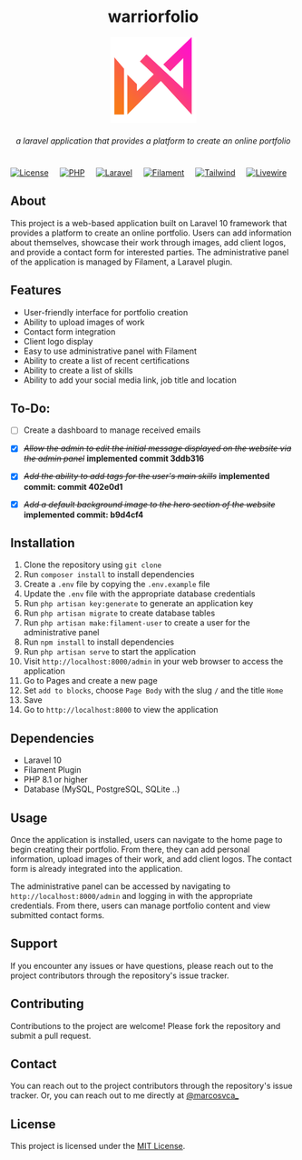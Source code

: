 <h1 align="center">warriorfolio</h1>

<p align="center">
  <img src="https://raw.githubusercontent.com/mviniciusca/warriorfolio/main/public/img/logo-color.png" width="30%" alt="Descrição da imagem">
</p>

<h5 align="center" style="text-align: center; font-weight: normal; text-transform: lowercase">A Laravel application that provides a platform to create an online portfolio</h5>

<h1 align="center"></h1>

[![License](https://img.shields.io/badge/license-MIT-blue.svg)](https://opensource.org/licenses/MIT)&nbsp;&nbsp;&nbsp;&nbsp;
[![PHP](https://img.shields.io/badge/PHP-8.1-blue)](https://www.php.net/releases/8.1/en.php)&nbsp;&nbsp;&nbsp;&nbsp;
[![Laravel](https://img.shields.io/badge/Laravel-10-red)](https://laravel.com/docs/10.x/readme)&nbsp;&nbsp;&nbsp;&nbsp;
[![Filament](https://img.shields.io/badge/Filament-2.17-green)](https://filamentphp.com/docs)&nbsp;&nbsp;&nbsp;&nbsp;
[![Tailwind](https://img.shields.io/badge/Tailwind-2.2.19-blue)](https://tailwindcss.com/)&nbsp;&nbsp;&nbsp;&nbsp;
[![Livewire](https://img.shields.io/badge/Livewire-2.12-pink)](https://laravel-livewire.com/)&nbsp;&nbsp;&nbsp;&nbsp;

## About 
This project is a web-based application built on Laravel 10 framework that provides a platform to create an online portfolio. Users can add information about themselves, showcase their work through images, add client logos, and provide a contact form for interested parties. The administrative panel of the application is managed by Filament, a Laravel plugin.

## Features

- User-friendly interface for portfolio creation
- Ability to upload images of work
- Contact form integration
- Client logo display
- Easy to use administrative panel with Filament
- Ability to create a list of recent certifications
- Ability to create a list of skills
- Ability to add your social media link, job title and location


## To-Do:

- [ ] Create a dashboard to manage received emails 
- [x] *~~Allow the admin to edit the initial message displayed on the website via the admin panel~~* **implemented commit 3ddb316** 
- [x] *~~Add the ability to add tags for the user's main skills~~* **implemented commit: commit 402e0d1** 
- [x] *~~Add a default background image to the hero section of the website~~* **implemented commit: b9d4cf4**


## Installation
1. Clone the repository using `git clone`
2. Run `composer install` to install dependencies
3. Create a `.env` file by copying the `.env.example` file
4. Update the `.env` file with the appropriate database credentials
5. Run `php artisan key:generate` to generate an application key
7. Run `php artisan migrate` to create database tables
8. Run `php artisan make:filament-user` to create a user for the administrative panel
9. Run `npm install` to install dependencies
10. Run `php artisan serve` to start the application
11. Visit `http://localhost:8000/admin` in your web browser to access the application
12. Go to Pages and create a new page
13. Set `add to blocks`, choose `Page Body` with the slug `/` and the title `Home`
14. Save
15. Go to `http://localhost:8000` to view the application

## Dependencies
- Laravel 10
- Filament Plugin
- PHP 8.1 or higher
- Database (MySQL, PostgreSQL, SQLite ..)

## Usage
Once the application is installed, users can navigate to the home page to begin creating their portfolio. From there, they can add personal information, upload images of their work, and add client logos. The contact form is already integrated into the application.

The administrative panel can be accessed by navigating to `http://localhost:8000/admin` and logging in with the appropriate credentials. From there, users can manage portfolio content and view submitted contact forms.

## Support
If you encounter any issues or have questions, please reach out to the project contributors through the repository's issue tracker.

## Contributing
Contributions to the project are welcome! Please fork the repository and submit a pull request.

## Contact
You can reach out to the project contributors through the repository's issue tracker. Or, you can reach out to me directly at [@marcosvca_](https://twitter.com/marcosvca_)

## License
This project is licensed under the [MIT License](https://opensource.org/licenses/MIT).
